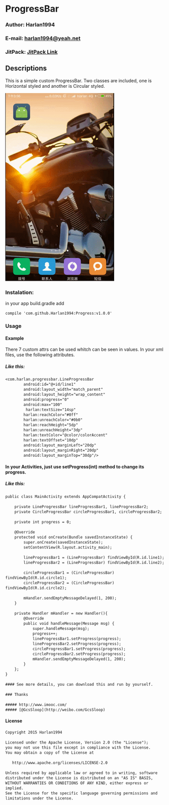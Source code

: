 # ProgressBar
### Author: Harlan1994
### E-mail: harlan1994@yeah.net
### JitPack: [JitPack Link](https://jitpack.io)

## Descriptions
This is a simple custom ProgressBar. Two classes are included, one is Horizontal styled and another is Circular styled.

![alt text](https://github.com/Harlan1994/Progress/blob/master/gif/CustomProgressBar.gif "How it looks.")

### Instalation:

in your app build.gradle add

~~~~
compile 'com.github.Harlan1994:Progress:v1.0.0'
~~~~


### Usage

#### Example
There 7 custom attrs can be used whitch can be seen in values. In your xml files, use the following attributes.

##### Like this:
~~~~
<com.harlan.progressbar.LineProgressBar
        android:id="@+id/line1"
        android:layout_width="match_parent"
        android:layout_height="wrap_content"
        android:progress="0"
        android:max="100"
         harlan:textSize="14sp"
        harlan:reachColor="#0ff"
        harlan:unreachColor="#0b0"
        harlan:reachHeight="5dp"
        harlan:unreachHeight="3dp"
        harlan:textColor="@color/colorAccent"
        harlan:textOffset="10dp"
        android:layout_marginLeft="20dp"
        android:layout_marginRight="20dp"
        android:layout_marginTop="30dp"/>
~~~~

#### In your Activities, just use setProgress(int) method to change its progress.

##### Like this:

~~~~                
public class MainActivity extends AppCompatActivity {

    private LineProgressBar lineProgressBar1, lineProgressBar2;
    private CircleProgressBar circleProgressBar1, circleProgressBar2;

    private int progress = 0;

    @Override
    protected void onCreate(Bundle savedInstanceState) {
        super.onCreate(savedInstanceState);
        setContentView(R.layout.activity_main);

        lineProgressBar1 = (LineProgressBar) findViewById(R.id.line1);
        lineProgressBar2 = (LineProgressBar) findViewById(R.id.line2);

        circleProgressBar1 = (CircleProgressBar) findViewById(R.id.circle1);
        circleProgressBar2 = (CircleProgressBar) findViewById(R.id.circle2);

        mHandler.sendEmptyMessageDelayed(1, 200);
    }

    private Handler mHandler = new Handler(){
        @Override
        public void handleMessage(Message msg) {
            super.handleMessage(msg);
            progress++;
            lineProgressBar1.setProgress(progress);
            lineProgressBar2.setProgress(progress);
            circleProgressBar1.setProgress(progress);
            circleProgressBar2.setProgress(progress);
            mHandler.sendEmptyMessageDelayed(1, 200);
        }
    };
}

#### See more details, you can download this and run by yourself.

### Thanks

##### http://www.imooc.com/
##### [@GcsSloop](http://weibo.com/GcsSloop)
~~~~

#### License

~~~~
Copyright 2015 Harlan1994

Licensed under the Apache License, Version 2.0 (the "License");
you may not use this file except in compliance with the License.
You may obtain a copy of the License at

   http://www.apache.org/licenses/LICENSE-2.0

Unless required by applicable law or agreed to in writing, software
distributed under the License is distributed on an "AS IS" BASIS,
WITHOUT WARRANTIES OR CONDITIONS OF ANY KIND, either express or implied.
See the License for the specific language governing permissions and
limitations under the License.
~~~~
